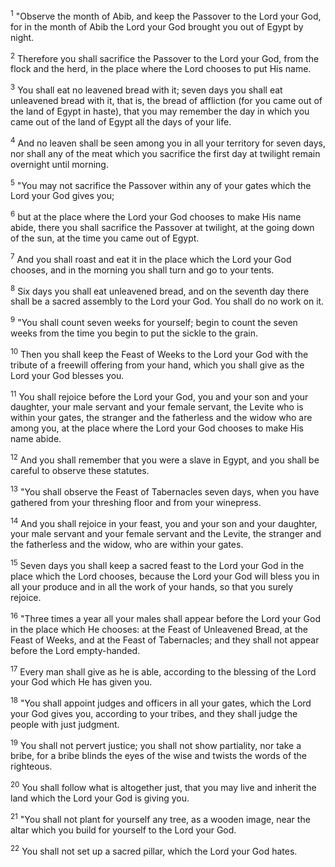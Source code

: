 <sup>1</sup> 
"Observe the month of Abib, and keep the Passover to the Lord your God, for in the month of Abib the Lord your God brought you out of Egypt by night. 

<sup>2</sup> 
Therefore you shall sacrifice the Passover to the Lord your God, from the flock and the herd, in the place where the Lord chooses to put His name. 

<sup>3</sup> 
You shall eat no leavened bread with it; seven days you shall eat unleavened bread with it, that is, the bread of affliction (for you came out of the land of Egypt in haste), that you may remember the day in which you came out of the land of Egypt all the days of your life. 

<sup>4</sup> 
And no leaven shall be seen among you in all your territory for seven days, nor shall any of the meat which you sacrifice the first day at twilight remain overnight until morning. 

<sup>5</sup> 
"You may not sacrifice the Passover within any of your gates which the Lord your God gives you; 

<sup>6</sup> 
but at the place where the Lord your God chooses to make His name abide, there you shall sacrifice the Passover at twilight, at the going down of the sun, at the time you came out of Egypt. 

<sup>7</sup> 
And you shall roast and eat it in the place which the Lord your God chooses, and in the morning you shall turn and go to your tents. 

<sup>8</sup> 
Six days you shall eat unleavened bread, and on the seventh day there shall be a sacred assembly to the Lord your God. You shall do no work on it.

<sup>9</sup> 
"You shall count seven weeks for yourself; begin to count the seven weeks from the time you begin to put the sickle to the grain. 

<sup>10</sup> 
Then you shall keep the Feast of Weeks to the Lord your God with the tribute of a freewill offering from your hand, which you shall give as the Lord your God blesses you. 

<sup>11</sup> 
You shall rejoice before the Lord your God, you and your son and your daughter, your male servant and your female servant, the Levite who is within your gates, the stranger and the fatherless and the widow who are among you, at the place where the Lord your God chooses to make His name abide. 

<sup>12</sup> 
And you shall remember that you were a slave in Egypt, and you shall be careful to observe these statutes.

<sup>13</sup> 
"You shall observe the Feast of Tabernacles seven days, when you have gathered from your threshing floor and from your winepress. 

<sup>14</sup> 
And you shall rejoice in your feast, you and your son and your daughter, your male servant and your female servant and the Levite, the stranger and the fatherless and the widow, who are within your gates. 

<sup>15</sup> 
Seven days you shall keep a sacred feast to the Lord your God in the place which the Lord chooses, because the Lord your God will bless you in all your produce and in all the work of your hands, so that you surely rejoice. 

<sup>16</sup> 
"Three times a year all your males shall appear before the Lord your God in the place which He chooses: at the Feast of Unleavened Bread, at the Feast of Weeks, and at the Feast of Tabernacles; and they shall not appear before the Lord empty-handed. 

<sup>17</sup> 
Every man shall give as he is able, according to the blessing of the Lord your God which He has given you.

<sup>18</sup> 
"You shall appoint judges and officers in all your gates, which the Lord your God gives you, according to your tribes, and they shall judge the people with just judgment. 

<sup>19</sup> 
You shall not pervert justice; you shall not show partiality, nor take a bribe, for a bribe blinds the eyes of the wise and twists the words of the righteous. 

<sup>20</sup> 
You shall follow what is altogether just, that you may live and inherit the land which the Lord your God is giving you. 

<sup>21</sup> 
"You shall not plant for yourself any tree, as a wooden image, near the altar which you build for yourself to the Lord your God. 

<sup>22</sup> 
You shall not set up a sacred pillar, which the Lord your God hates.